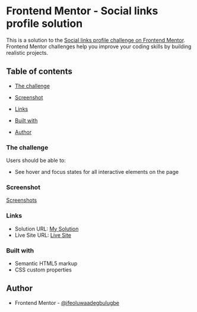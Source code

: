 # Frontend Mentor - Social links profile solution

This is a solution to the [Social links profile challenge on Frontend Mentor](https://www.frontendmentor.io/challenges/social-links-profile-UG32l9m6dQ). Frontend Mentor challenges help you improve your coding skills by building realistic projects. 

## Table of contents


  - [The challenge](#the-challenge)
  - [Screenshot](#screenshot)
  - [Links](#links)

  - [Built with](#built-with)
 
- [Author](#author)


### The challenge

Users should be able to:

- See hover and focus states for all interactive elements on the page

### Screenshot

[Screenshots](Screenshots.png)



### Links

- Solution URL: [My Solution](https://www.frontendmentor.io/solutions/social-links-profile-OYDjOqnvud)
- Live Site URL: [Live Site]()

### Built with

- Semantic HTML5 markup
- CSS custom properties




## Author

- Frontend Mentor - [@ifeoluwaadegbulugbe](https://www.frontendmentor.io/profile/ifeoluwaadegbulugbe)
